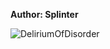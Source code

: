 <b>Author: Splinter</b><br>

![DeliriumOfDisorder](https://github.com/yuankong666/Ultimate-RAT-Collection/assets/128066597/22995d11-aaec-469d-9b96-2809a36b41f3)
